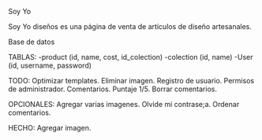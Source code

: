 Soy Yo

Soy Yo diseños es una página de venta de artículos de diseño artesanales.

Base de datos

TABLAS: 
        -product (id, name, cost, id_colection)
        -colection (id, name)
        -User (id, username, password)


TODO:
        Optimizar templates.
        Eliminar imagen.
        Registro de usuario.
        Permisos de administrador.
        Comentarios.
        Puntaje 1/5.
        Borrar comentarios.

OPCIONALES:
        Agregar varias imagenes.
        Olvide mi contrase;a.
        Ordenar comentarios.

HECHO:
        Agregar imagen.